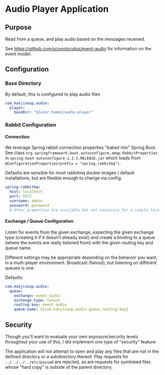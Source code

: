 # Audio Player Application

## Purpose
Read from a queue, and play audio based on the messages received.

See https://github.com/sciurolocutus/event-audio for information on the event model.

## Configuration
### Base Directory

By default, this is configured to play audio files 
```yaml
com.kanjisoup.audio:
  player:
    baseDir: "${user.home}/audio-player"
```

### Rabbit Configuration
#### Connection
We leverage Spring rabbit connection properties "baked into" Spring Boot.
See class `org.springframework.boot.autoconfigure.amqp.RabbitProperties` in `spring-boot-autoconfigure-2.2.5.RELEASE.jar`
which loads from `@ConfigurationProperties(prefix = "spring.rabbitmq")`.

Defaults are sensible for most rabbitmq docker images / default installations, but are flexible enough to change via config.
```yaml
spring.rabbitmq:
  host: localhost
  port: 5672
  username: admin
  password: password
  # Other properties are available but not necessary for a simple local example.
```

#### Exchange / Queue Configuration
Listen for events from the given exchange, expecting the given exchange type (creating it if it doesn't already exist)
and create a binding to a queue (where the events are really listened from) with the given routing key and queue name.

Different settings may be appropriate depending on the behavior you want,
in a multi-player environment. Broadcast (fanout), but listening on different queues is one.

Defaults:
```yaml
com.kanjisoup.audio:
  queue:
    exchange: event-audio
    exchange-type: fanout
    routing-key: event-audio
    queue-name: ${com.kanjisoup.audio.queue.routing-key}
```

## Security
Though you'll want to evaluate your own exposure/security levels
throughout your use of this, I did implement one type of "security" feature:

The application will *not* attempt to open and play any files that are not in the defined directory
or a subdirectory thereof. Play requests for `../../../../etc/passwd` are rejected,
as are requests for symlinked files whose "hard copy" is outside of
the parent directory.
